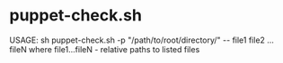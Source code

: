 # puppet-check.sh
USAGE: 
sh puppet-check.sh -p "/path/to/root/directory/" -- file1 file2 ... fileN
where file1...fileN - relative paths to listed files